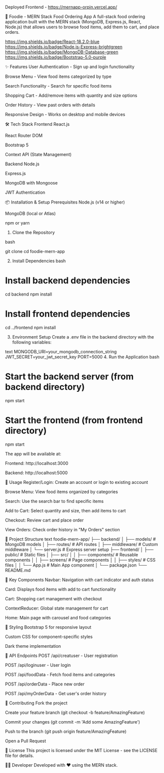 Deployed Frontend - https://mernapp-orpin.vercel.app/

🍕 Foodie - MERN Stack Food Ordering App
A full-stack food ordering application built with the MERN stack (MongoDB, Express.js, React, Node.js) that allows users to browse food items, add them to cart, and place orders.

https://img.shields.io/badge/React-18.2.0-blue
https://img.shields.io/badge/Node.js-Express-brightgreen
https://img.shields.io/badge/MongoDB-Database-green
https://img.shields.io/badge/Bootstrap-5.0-purple

✨ Features
User Authentication - Sign up and login functionality

Browse Menu - View food items categorized by type

Search Functionality - Search for specific food items

Shopping Cart - Add/remove items with quantity and size options

Order History - View past orders with details

Responsive Design - Works on desktop and mobile devices

🛠️ Tech Stack
Frontend
React.js

React Router DOM

Bootstrap 5

Context API (State Management)

Backend
Node.js

Express.js

MongoDB with Mongoose

JWT Authentication

📦 Installation & Setup
Prerequisites
Node.js (v14 or higher)

MongoDB (local or Atlas)

npm or yarn

1. Clone the Repository

bash

git clone <your-repo-url>
cd foodie-mern-app

2. Install Dependencies
bash
# Install backend dependencies
cd backend
npm install

# Install frontend dependencies
cd ../frontend
npm install

3. Environment Setup
Create a .env file in the backend directory with the following variables:

text
MONGODB_URI=your_mongodb_connection_string
JWT_SECRET=your_jwt_secret_key
PORT=5000
4. Run the Application
bash
# Start the backend server (from backend directory)
npm start

# Start the frontend (from frontend directory)
npm start

The app will be available at:

Frontend: http://localhost:3000

Backend: http://localhost:5000

🚀 Usage
Register/Login: Create an account or login to existing account

Browse Menu: View food items organized by categories

Search: Use the search bar to find specific items

Add to Cart: Select quantity and size, then add items to cart

Checkout: Review cart and place order

View Orders: Check order history in "My Orders" section

📁 Project Structure
text
foodie-mern-app/
├── backend/
│   ├── models/          # MongoDB models
│   ├── routes/          # API routes
│   ├── middleware/      # Custom middleware
│   └── server.js        # Express server setup
├── frontend/
│   ├── public/          # Static files
│   ├── src/
│   │   ├── components/  # Reusable components
│   │   ├── screens/     # Page components
│   │   ├── styles/      # CSS files
│   │   └── App.js       # Main App component
│   └── package.json
└── README.md

🔧 Key Components
Navbar: Navigation with cart indicator and auth status

Card: Displays food items with add to cart functionality

Cart: Shopping cart management with checkout

ContextReducer: Global state management for cart

Home: Main page with carousel and food categories


🎨 Styling
Bootstrap 5 for responsive layout

Custom CSS for component-specific styles

Dark theme implementation

📝 API Endpoints
POST /api/creatuser - User registration

POST /api/loginuser - User login

POST /api/foodData - Fetch food items and categories

POST /api/orderData - Place new order

POST /api/myOrderData - Get user's order history

🤝 Contributing
Fork the project

Create your feature branch (git checkout -b feature/AmazingFeature)

Commit your changes (git commit -m 'Add some AmazingFeature')

Push to the branch (git push origin feature/AmazingFeature)

Open a Pull Request

📄 License
This project is licensed under the MIT License - see the LICENSE file for details.

👨‍💻 Developer
Developed with ❤️ using the MERN stack.
